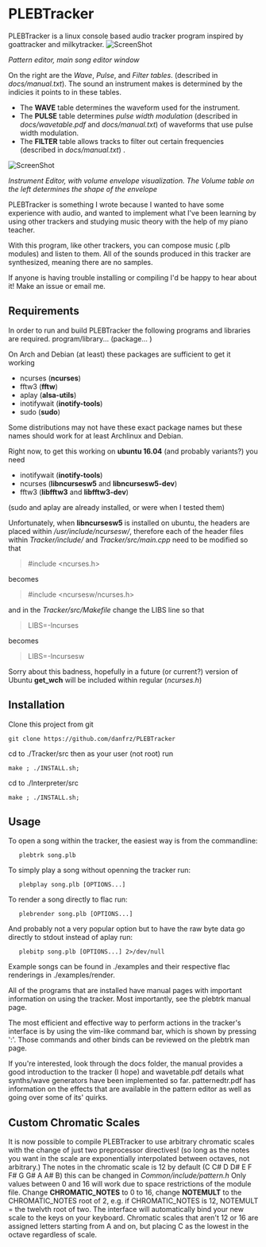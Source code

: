 # PLEBTracker
PLEBTracker is a linux console based audio tracker program inspired by goattracker and milkytracker.
![ScreenShot](https://github.com/danfrz/PLEBTracker/blob/master/docs/images/PLEBTracker_MainScreen.png)

*Pattern editor, main song editor window*

On the right are the *Wave*, *Pulse*, and *Filter tables*. (described in *docs/manual.txt*). The sound an instrument makes is determined by the indicies it points to in these tables.
* The **WAVE** table determines the waveform used for the instrument. 
* The **PULSE** table determines *pulse width modulation* (described in *docs/wavetable.pdf* and *docs/manual.txt*) of waveforms that use pulse width modulation.
* The **FILTER** table allows tracks to filter out certain frequencies (described in *docs/manual.txt*) .

![ScreenShot](https://github.com/danfrz/PLEBTracker/blob/master/docs/images/PLEBTracker_InstrumentEditor.png)

*Instrument Editor, with volume envelope visualization. The Volume table on the left determines the shape of the envelope*

PLEBTracker is something I wrote because I wanted to have some experience with audio,
and wanted to implement what I've been learning by using other trackers and studying music theory with the help of my piano teacher.

With this program, like other trackers, you can compose music (.plb modules) and listen to them.
All of the sounds produced in this tracker are synthesized, meaning there are no samples.

If anyone is having trouble installing or compiling I'd be happy to hear about it! Make an issue or email me.

## Requirements
In order to run and build PLEBTracker the following programs and libraries are required.
   program/library... (package...   )


On Arch and Debian (at least) these packages are sufficient to get it working
* ncurses     (**ncurses**)
* fftw3        (**fftw**)
* aplay       (**alsa-utils**) 
* inotifywait (**inotify-tools**)
* sudo        (**sudo**)

Some distributions may not have these exact package names but
these names should work for at least Archlinux and Debian.

Right now, to get this working on **ubuntu 16.04** (and probably variants?) you need
* inotifywait (**inotify-tools**)
* ncurses (**libncursesw5** and **libncursesw5-dev**)
* fftw3 (**libfftw3** and **libfftw3-dev**)

(sudo and aplay are already installed, or were when I tested them)

Unfortunately, when **libncursesw5** is installed on ubuntu, the headers are placed within */usr/include/ncursesw/*, 
therefore each of the header files within *Tracker/include/* and *Tracker/src/main.cpp* need to be modified so that

> #include <ncurses.h>

becomes

> #include <ncursesw/ncurses.h>

and in the *Tracker/src/Makefile* change the LIBS line so that

> LIBS=-lncurses

becomes

> LIBS=-lncursesw

Sorry about this badness, hopefully in a future (or current?) version of Ubuntu **get_wch** will be included within regular (*ncurses.h*)


## Installation
Clone this project from git
```
git clone https://github.com/danfrz/PLEBTracker
```
cd to ./Tracker/src then as your user (not root) run
```
make ; ./INSTALL.sh;
```
cd to ./Interpreter/src 
```
make ; ./INSTALL.sh;
```


## Usage
To open a song within the tracker, the easiest way is from the commandline:
```
   plebtrk song.plb
```

To simply play a song without openning the tracker run:
```
   plebplay song.plb [OPTIONS...]
```

To render a song directly to flac run:
```
   plebrender song.plb [OPTIONS...]
```


And probably not a very popular option but to have the raw byte data go directly to stdout instead of aplay run:
```
   plebitp song.plb [OPTIONS...] 2>/dev/null
```


Example songs can be found in ./examples and their respective flac renderings in ./examples/render.

All of the programs that are installed have manual pages with important information on using the tracker.
Most importantly, see the plebtrk manual page.

The most efficient and effective way to perform actions in the tracker's interface is by using the vim-like command bar, which is shown by pressing ':'.
Those commands and other binds can be reviewed on the plebtrk man page.

If you're interested, look through the docs folder, the manual provides a good introduction to the tracker (I hope) and wavetable.pdf details what synths/wave generators have been implemented so far. patternedtr.pdf has information on the effects that are available in the pattern editor as well as going over some of its' quirks.

## Custom Chromatic Scales

It is now possible to compile PLEBTracker to use arbitrary chromatic scales with the change of just two preprocessor directives! (so long as the notes you want in the scale are exponentially interpolated between octaves, not arbitrary.) The notes in the chromatic scale is 12 by default (C C# D D# E F F# G G# A A# B) this can be changed in *Common/include/pattern.h* Only values between 0 and 16 will work due to space restrictions of the module file. Change **CHROMATIC_NOTES** to 0 to 16, change **NOTEMULT** to the CHROMATIC_NOTES root of 2, e.g. if CHROMATIC_NOTES is 12, NOTEMULT = the twelvth root of two. The interface will automatically bind your new scale to the keys on your keyboard. Chromatic scales that aren't 12 or 16 are assigned letters starting from A and on, but placing C as the lowest in the octave regardless of scale.

